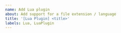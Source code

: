 ```yaml
---
name: Add Lua plugin
about: Add support for a file extension / language
title: '[Lua Plugin] <title>'
labels: Lua, LuaPlugin
---
```


# <title> Plugin

<!--
This is a plugin PR template,
you should create this PR as a draft, and once all of the tasks are completed,
mark it as ready for review.
--->

<description>

## Tasks

Once all of these are checked, mark this PR as ready for review:
- [ ] Syntax Highlighting
- [ ] Auto complete (implement `detect_functions` and `detect_variables`)
<!--
	Comments are shown in the CTRL+L menu.
	Check other plugins' (e.g. `cs.lua`, `js.lua`, `lua.lua`, or `java.lua`) source code for example comments.
-->
- [ ] At least 3 comments (`add_comment("insert comment here")`)

## Additional Information

<!--
Add additional info here (e.g. issues to close).
Read
https://docs.github.com/en/get-started/writing-on-github/working-with-advanced-formatting/using-keywords-in-issues-and-pull-requests
for some useful info.
Example:
Closes #1, Fixes #1, or Resolves #1
-->
...

